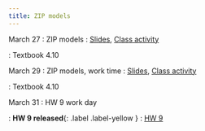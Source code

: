 ```yaml
---
title: ZIP models
---
```


March 27
: ZIP models
  : [Slides](https://sta214-s23.github.io/slides/lecture_26.pdf), [Class activity](https://sta214-s23.github.io/class_activities/ca_lecture_26.html)

: Textbook 4.10

March 29
: ZIP models, work time
  : [Slides](https://sta214-s23.github.io/slides/lecture_27.pdf), [Class activity](https://sta214-s23.github.io/class_activities/ca_lecture_27.html)

: Textbook 4.10

March 31
: HW 9 work day

: **HW 9 released**{: .label .label-yellow }
  : [HW 9](https://sta214-s23.github.io/homework/HW9.pdf)
